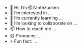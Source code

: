 - 👋 Hi, I’m @Zantezucken
- 👀 I’m interested in ...
- 🌱 I’m currently learning ...
- 💞️ I’m looking to collaborate on ...
- 📫 How to reach me ...
- 😄 Pronouns: ...
- ⚡ Fun fact: ...

<!---
Zantezucken/Zantezucken is a ✨ special ✨ repository because its `README.md` (this file) appears on your GitHub profile.
You can click the Preview link to take a look at your changes.
--->
